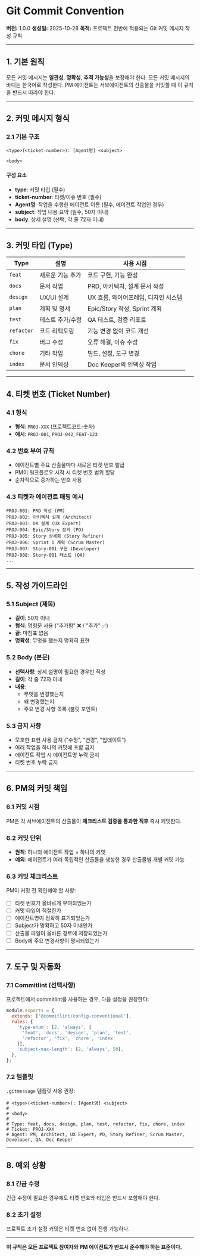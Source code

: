# Git Commit Convention

**버전:** 1.0.0
**생성일:** 2025-10-28
**목적:** 프로젝트 전반에 적용되는 Git 커밋 메시지 작성 규칙

---

## 1. 기본 원칙

모든 커밋 메시지는 **일관성**, **명확성**, **추적 가능성**을 보장해야 한다.
모든 커밋 메시지의 바디는 한국어로 작성한다.
PM 에이전트는 서브에이전트의 산출물을 커밋할 때 이 규칙을 반드시 따라야 한다.

---

## 2. 커밋 메시지 형식

### 2.1 기본 구조

```
<type>(<ticket-number>): [Agent명] <subject>

<body>
```

#### 구성 요소
- **type**: 커밋 타입 (필수)
- **ticket-number**: 티켓/이슈 번호 (필수)
- **Agent명**: 작업을 수행한 에이전트 이름 (필수, 에이전트 작업인 경우)
- **subject**: 작업 내용 요약 (필수, 50자 이내)
- **body**: 상세 설명 (선택, 각 줄 72자 이내)

---

## 3. 커밋 타입 (Type)

| Type | 설명 | 사용 시점 |
|------|------|----------|
| `feat` | 새로운 기능 추가 | 코드 구현, 기능 완성 |
| `docs` | 문서 작업 | PRD, 아키텍처, 설계 문서 작성 |
| `design` | UX/UI 설계 | UX 흐름, 와이어프레임, 디자인 시스템 |
| `plan` | 계획 및 명세 | Epic/Story 작성, Sprint 계획 |
| `test` | 테스트 추가/수정 | QA 테스트, 검증 리포트 |
| `refactor` | 코드 리팩토링 | 기능 변경 없이 코드 개선 |
| `fix` | 버그 수정 | 오류 해결, 이슈 수정 |
| `chore` | 기타 작업 | 빌드, 설정, 도구 변경 |
| `index` | 문서 인덱싱 | Doc Keeper의 인덱싱 작업 |

---

## 4. 티켓 번호 (Ticket Number)

### 4.1 형식
- **형식**: `PROJ-XXX` (프로젝트코드-숫자)
- **예시**: `PROJ-001`, `PROJ-042`, `FEAT-123`

### 4.2 번호 부여 규칙
- 에이전트별 주요 산출물마다 새로운 티켓 번호 발급
- PM이 워크플로우 시작 시 티켓 번호 범위 할당
- 순차적으로 증가하는 번호 사용

### 4.3 티켓과 에이전트 매핑 예시
```
PROJ-001: PRD 작성 (PM)
PROJ-002: 아키텍처 설계 (Architect)
PROJ-003: UX 설계 (UX Expert)
PROJ-004: Epic/Story 정의 (PO)
PROJ-005: Story 상세화 (Story Refiner)
PROJ-006: Sprint 1 계획 (Scrum Master)
PROJ-007: Story-001 구현 (Developer)
PROJ-008: Story-001 테스트 (QA)
...
```

---

## 5. 작성 가이드라인

### 5.1 Subject (제목)
- **길이**: 50자 이내
- **형식**: 명령문 사용 ("추가함" ❌ / "추가" ✅)
- **끝**: 마침표 없음
- **명확성**: 무엇을 했는지 명확히 표현

### 5.2 Body (본문)
- **선택사항**: 상세 설명이 필요한 경우만 작성
- **길이**: 각 줄 72자 이내
- **내용**:
  - 무엇을 변경했는지
  - 왜 변경했는지
  - 주요 변경 사항 목록 (불릿 포인트)

### 5.3 금지 사항
- 모호한 표현 사용 금지 ("수정", "변경", "업데이트")
- 여러 작업을 하나의 커밋에 포함 금지
- 에이전트 작업 시 에이전트명 누락 금지
- 티켓 번호 누락 금지

---

## 6. PM의 커밋 책임

### 6.1 커밋 시점
PM은 각 서브에이전트의 산출물이 **체크리스트 검증을 통과한 직후** 즉시 커밋한다.

### 6.2 커밋 단위
- **원칙**: 하나의 에이전트 작업 = 하나의 커밋
- **예외**: 에이전트가 여러 독립적인 산출물을 생성한 경우 산출물별 개별 커밋 가능

### 6.3 커밋 체크리스트
PM이 커밋 전 확인해야 할 사항:
- [ ] 티켓 번호가 올바르게 부여되었는가
- [ ] 커밋 타입이 적절한가
- [ ] 에이전트명이 정확히 표기되었는가
- [ ] Subject가 명확하고 50자 이내인가
- [ ] 산출물 파일이 올바른 경로에 저장되었는가
- [ ] Body에 주요 변경사항이 명시되었는가

---

## 7. 도구 및 자동화

### 7.1 Commitlint (선택사항)
프로젝트에서 commitlint를 사용하는 경우, 다음 설정을 권장한다:

```javascript
module.exports = {
  extends: ['@commitlint/config-conventional'],
  rules: {
    'type-enum': [2, 'always', [
      'feat', 'docs', 'design', 'plan', 'test',
      'refactor', 'fix', 'chore', 'index'
    ]],
    'subject-max-length': [2, 'always', 50],
  },
};
```

### 7.2 템플릿
`.gitmessage` 템플릿 사용 권장:

```
# <type>(<ticket-number>): [Agent명] <subject>
#
# <body>
#
# Type: feat, docs, design, plan, test, refactor, fix, chore, index
# Ticket: PROJ-XXX
# Agent: PM, Architect, UX Expert, PO, Story Refiner, Scrum Master, Developer, QA, Doc Keeper
```

---

## 8. 예외 상황

### 8.1 긴급 수정
긴급 수정이 필요한 경우에도 티켓 번호와 타입은 반드시 포함해야 한다.

### 8.2 초기 설정
프로젝트 초기 설정 커밋은 티켓 번호 없이 진행 가능하다.

---

**이 규칙은 모든 프로젝트 참여자와 PM 에이전트가 반드시 준수해야 하는 표준이다.**
